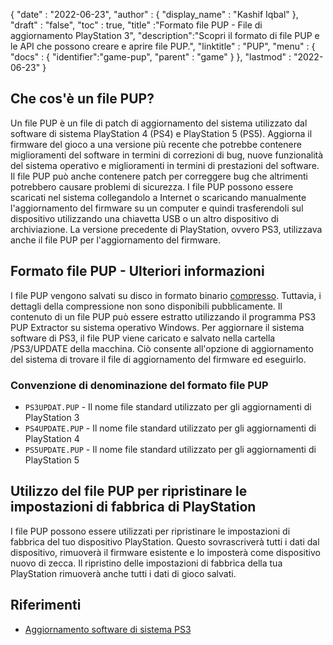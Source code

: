{
  "date" : "2022-06-23",
  "author" : {
    "display_name" : "Kashif Iqbal"
},
  "draft" : "false",
  "toc" : true,
  "title" :"Formato file PUP - File di aggiornamento PlayStation 3",
  "description":"Scopri il formato di file PUP e le API che possono creare e aprire file PUP.",
  "linktitle" : "PUP",
  "menu" : {
    "docs" : {
      "identifier":"game-pup",
      "parent" : "game"
}
},
  "lastmod" : "2022-06-23"
}

## Che cos'è un file PUP?

Un file PUP è un file di patch di aggiornamento del sistema utilizzato dal software di sistema PlayStation 4 (PS4) e PlayStation 5 (PS5). Aggiorna il firmware del gioco a una versione più recente che potrebbe contenere miglioramenti del software in termini di correzioni di bug, nuove funzionalità del sistema operativo e miglioramenti in termini di prestazioni del software. Il file PUP può anche contenere patch per correggere bug che altrimenti potrebbero causare problemi di sicurezza. I file PUP possono essere scaricati nel sistema collegandolo a Internet o scaricando manualmente l'aggiornamento del firmware su un computer e quindi trasferendoli sul dispositivo utilizzando una chiavetta USB o un altro dispositivo di archiviazione. La versione precedente di PlayStation, ovvero PS3, utilizzava anche il file PUP per l'aggiornamento del firmware.

## Formato file PUP - Ulteriori informazioni

I file PUP vengono salvati su disco in formato binario [compresso](/it/compression/). Tuttavia, i dettagli della compressione non sono disponibili pubblicamente. Il contenuto di un file PUP può essere estratto utilizzando il programma PS3 PUP Extractor su sistema operativo Windows. Per aggiornare il sistema software di PS3, il file PUP viene caricato e salvato nella cartella /PS3/UPDATE della macchina. Ciò consente all'opzione di aggiornamento del sistema di trovare il file di aggiornamento del firmware ed eseguirlo.

### Convenzione di denominazione del formato file PUP

* `PS3UPDAT.PUP` - Il nome file standard utilizzato per gli aggiornamenti di PlayStation 3
* `PS4UPDATE.PUP` - Il nome file standard utilizzato per gli aggiornamenti di PlayStation 4
* `PS5UPDATE.PUP` - Il nome file standard utilizzato per gli aggiornamenti di PlayStation 5

## Utilizzo del file PUP per ripristinare le impostazioni di fabbrica di PlayStation

I file PUP possono essere utilizzati per ripristinare le impostazioni di fabbrica del tuo dispositivo PlayStation. Questo sovrascriverà tutti i dati dal dispositivo, rimuoverà il firmware esistente e lo imposterà come dispositivo nuovo di zecca. Il ripristino delle impostazioni di fabbrica della tua PlayStation rimuoverà anche tutti i dati di gioco salvati.

## Riferimenti

* [Aggiornamento software di sistema PS3](https://www.playstation.com/en-us/support/hardware/ps3/system-software/)

